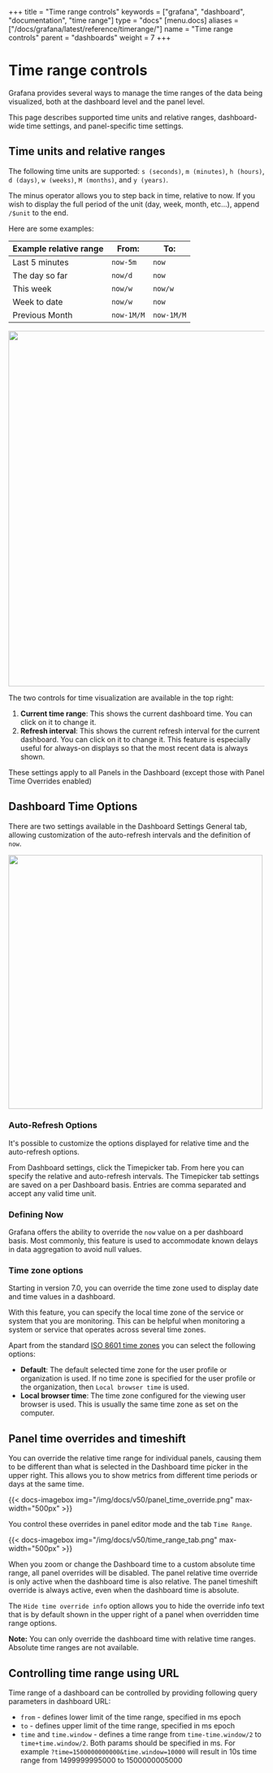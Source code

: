+++
title = "Time range controls"
keywords = ["grafana", "dashboard", "documentation", "time range"]
type = "docs"
[menu.docs]
aliases = ["/docs/grafana/latest/reference/timerange/"]
name = "Time range controls"
parent = "dashboards"
weight = 7
+++


# Time range controls

Grafana provides several ways to manage the time ranges of the data being visualized, both at the dashboard level and the panel level. 

This page describes supported time units and relative ranges, dashboard-wide time settings, and panel-specific time settings.

## Time units and relative ranges

The following time units are supported: `s (seconds)`, `m (minutes)`, `h (hours)`, `d (days)`, `w (weeks)`, `M (months)`, and `y (years)`. 

The minus operator allows you to step back in time, relative to now. If you wish to display the full period of the unit (day, week, month, etc...), append `/$unit` to the end.

Here are some examples:

Example relative range | From: | To:
-------------- | ----- | ---
Last 5 minutes | `now-5m` | `now`
The day so far | `now/d` | `now`
This week | `now/w` | `now/w`
Week to date | `now/w` | `now`
Previous Month | `now-1M/M` | `now-1M/M`




<img class="no-shadow" src="/img/docs/v50/timepicker.png" width="700px">

The two controls for time visualization are available in the top right:

1. **Current time range**: This shows the current dashboard time. You can click on it to change it.
2. **Refresh interval**: This shows the current refresh interval for the current dashboard. You can click on it to change
   it. This feature is especially useful for always-on displays so that the most recent data is always shown.

These settings apply to all Panels in the Dashboard (except those with Panel Time Overrides enabled)

## Dashboard Time Options

There are two settings available in the Dashboard Settings General tab, allowing customization of the auto-refresh intervals and the definition of `now`.

<img class="no-shadow" src="/img/docs/v50/time_options.png" width="500px">

### Auto-Refresh Options

It's possible to customize the options displayed for relative time and the auto-refresh options.

From Dashboard settings, click the Timepicker tab. From here you can specify the relative and auto-refresh intervals. The Timepicker tab settings are saved on a per Dashboard basis.  Entries are comma separated and accept any valid time unit.

### Defining Now

Grafana offers the ability to override the `now` value on a per dashboard basis. Most commonly, this feature is used to accommodate known delays in data aggregation to avoid null values.

### Time zone options
Starting in version 7.0, you can override the time zone used to display date and time values in a dashboard. 

With this feature, you can specify the local time zone of the service or system that you are monitoring. This can be helpful when monitoring a system or service that operates across several time zones.

Apart from the standard [ISO 8601 time zones](https://en.wikipedia.org/wiki/List_of_tz_database_time_zones) you can select the following options:

* **Default**: The default selected time zone for the user profile or organization is used. If no time zone is specified for the user profile or the organization, then `Local browser time` is used.
* **Local browser time**: The time zone configured for the viewing user browser is used. This is usually the same time zone as set on the computer.

## Panel time overrides and timeshift

You can override the relative time range for individual panels, causing them to be different than what is selected in the Dashboard time picker in the upper right. This allows you to show metrics from different time periods or days at the same time.

{{< docs-imagebox img="/img/docs/v50/panel_time_override.png" max-width="500px" >}}

You control these overrides in panel editor mode and the tab `Time Range`.

{{< docs-imagebox img="/img/docs/v50/time_range_tab.png" max-width="500px" >}}

When you zoom or change the Dashboard time to a custom absolute time range, all panel overrides will be disabled. The panel relative time override is only active when the dashboard time is also relative. The panel timeshift override is always active, even when the dashboard time is absolute.

The `Hide time override info` option allows you to hide the override info text that is by default shown in the
upper right of a panel when overridden time range options.

**Note:** You can only override the dashboard time with relative time ranges. Absolute time ranges are not available.

## Controlling time range using URL
Time range of a dashboard can be controlled by providing following query parameters in dashboard URL:

- `from` - defines lower limit of the time range, specified in ms epoch
- `to` - defines upper limit of the time range, specified in ms epoch
- `time` and `time.window` - defines a time range from `time-time.window/2` to `time+time.window/2`. Both params should be specified in ms. For example `?time=1500000000000&time.window=10000` will result in 10s time range from 1499999995000 to 1500000005000
